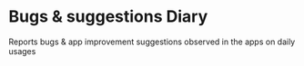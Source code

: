 # Bugs & suggestions Diary
Reports bugs & app improvement suggestions observed in the apps on daily usages
